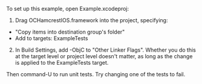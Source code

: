 To set up this example, open Example.xcodeproj:

1. Drag OCHamcrestIOS.framework into the project, specifying:
  * "Copy items into destination group's folder"
  * Add to targets: ExampleTests

2. In Build Settings, add -ObjC to "Other Linker Flags". Whether you do this at
   the target level or project level doesn't matter, as long as the change is
   applied to the ExampleTests target.
  
Then command-U to run unit tests. Try changing one of the tests to fail.
